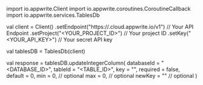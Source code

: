 import io.appwrite.Client
import io.appwrite.coroutines.CoroutineCallback
import io.appwrite.services.TablesDb

val client = Client()
    .setEndpoint("https://<REGION>.cloud.appwrite.io/v1") // Your API Endpoint
    .setProject("<YOUR_PROJECT_ID>") // Your project ID
    .setKey("<YOUR_API_KEY>") // Your secret API key

val tablesDB = TablesDb(client)

val response = tablesDB.updateIntegerColumn(
    databaseId = "<DATABASE_ID>",
    tableId = "<TABLE_ID>",
    key = "",
    required = false,
    default = 0,
    min = 0, // optional
    max = 0, // optional
    newKey = "" // optional
)
